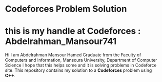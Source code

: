 # Codeforces Problem Solution
#  this is my handle at Codeforces : Abdelrahman_Mansour741


Hi I am Abdelrahman Mansour Hamed 
Graduate from the Faculty of Computers and Information, Mansoura University, Department of Computer Science
I hope that this helps some and it is solving problems in Codeforce site.
This repository contains my solution to a **Codeforces** problem using **C++**.


